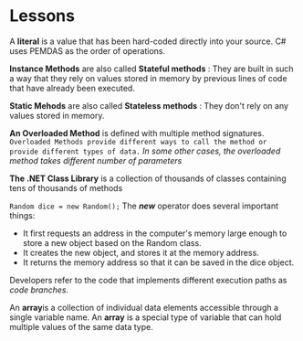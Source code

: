 # Lessons

A **literal** is a value that has been hard-coded directly into your source.
C# uses PEMDAS as the order of operations.

**Instance Methods** are also called **Stateful methods** : They are built in such a way that they rely on values stored in memory by previous lines of code that have already been executed.

**Static Mehods** are also called **Stateless methods** : They don't rely on any values stored in memory.

**An Overloaded Method** is defined with multiple method signatures.
`Overloaded Methods provide different ways to call the method or provide different types of data.`
_In some other cases, the overloaded method takes different number of parameters_

**The .NET Class Library** is a collection of thousands of classes containing tens of thousands of methods

`Random dice = new Random();`
The **_new_** operator does several important things:

- It first requests an address in the computer's memory large enough to store a new object based on the Random class.
- It creates the new object, and stores it at the memory address.
- It returns the memory address so that it can be saved in the dice object.

Developers refer to the code that implements different execution paths as _code branches._

An **array**is a collection of individual data elements accessible through a single variable name.
An **array** is a special type of variable that can hold multiple values of the same data type.
